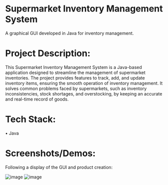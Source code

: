 # Supermarket Inventory Management System
A graphical GUI developed in Java for inventory management.
# Project Description:
This Supermarket Inventory Management System is a Java-based application designed to streamline the management of supermarket inventories. The project provides features to track, add, and update inventory items, ensuring the smooth operation of inventory management. It solves common problems faced by supermarkets, such as inventory inconsistencies, stock shortages, and overstocking, by keeping an accurate and real-time record of goods.
# Tech Stack:
• Java
# Screenshots/Demos:
Following a display of the GUI and product creation:

![image](https://github.com/user-attachments/assets/f23d3747-d410-470e-be4c-31a09c993650)
![image](https://github.com/user-attachments/assets/583c7573-a56c-4883-8923-2210535065b3)



  
